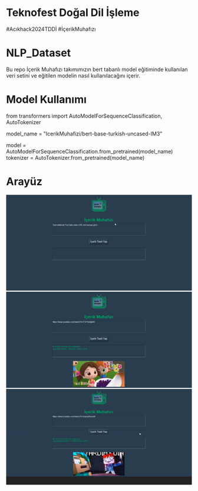 # Teknofest Doğal Dil İşleme
#Acıkhack2024TDDİ
#İçerikMuhafızı

# NLP_Dataset
Bu repo İçerik Muhafızı takımımızın bert tabanlı model eğitiminde kullanılan veri setini ve eğitilen modelin nasıl kullanılacağını içerir.

# Model Kullanımı 
from transformers import AutoModelForSequenceClassification, AutoTokenizer

model_name = "IcerikMuhafizi/bert-base-turkish-uncased-IM3"

model = AutoModelForSequenceClassification.from_pretrained(model_name)
tokenizer = AutoTokenizer.from_pretrained(model_name)

# Arayüz

![Açıklama Metni](https://github.com/icerikMuhafizi/IcerikMuhafizi-TeknofestTDDI-2024/blob/main/WhatsApp%20Image%202024-08-09%20at%2017.09.35%20(2).jpeg?raw=true)
![Açıklama Metni](https://github.com/icerikMuhafizi/IcerikMuhafizi-TeknofestTDDI-2024/blob/main/WhatsApp%20Image%202024-08-09%20at%2017.09.35%20(1).jpeg?raw=true)
![Açıklama Metni](https://github.com/icerikMuhafizi/IcerikMuhafizi-TeknofestTDDI-2024/blob/main/WhatsApp%20Image%202024-08-09%20at%2017.09.35.jpeg?raw=true)

